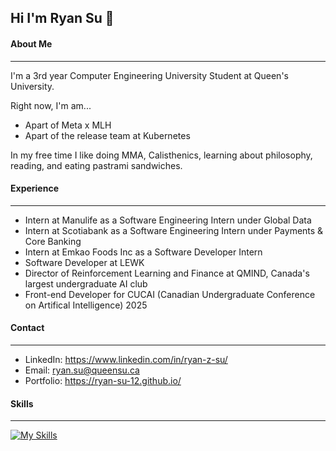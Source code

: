 ## Hi I'm Ryan Su 👋

#### About Me
---
I'm a 3rd year Computer Engineering University Student at Queen's University.

Right now, I'm am...
- Apart of Meta x MLH
- Apart of the release team at Kubernetes



In my free time I like doing MMA, Calisthenics, learning about philosophy, reading, and eating pastrami sandwiches.

#### Experience
---
- Intern at Manulife as a Software Engineering Intern under Global Data
- Intern at Scotiabank as a Software Engineering Intern under Payments & Core Banking
- Intern at Emkao Foods Inc as a Software Developer Intern
- Software Developer at LEWK
- Director of Reinforcement Learning and Finance at QMIND, Canada's largest undergraduate AI club
- Front-end Developer for CUCAI (Canadian Undergraduate Conference on Artifical Intelligence) 2025

#### Contact 
--- 
- LinkedIn:  https://www.linkedin.com/in/ryan-z-su/
- Email:     ryan.su@queensu.ca
- Portfolio: https://ryan-su-12.github.io/

#### Skills
---

[![My Skills](https://skillicons.dev/icons?i=js,html,css,c,java,py,react,nextjs,mongodb,fastapi,aws)](https://skillicons.dev)



<!--
**ryan-su-12/ryan-su-12** is a ✨ _special_ ✨ repository because its `README.md` (this file) appears on your GitHub profile.

Here are some ideas to get you started:

- 🔭 I’m currently working on ...
- 🌱 I’m currently learning ...
- 👯 I’m looking to collaborate on ...
- 🤔 I’m looking for help with ...
- 💬 Ask me about ...
- 📫 How to reach me: ...
- 😄 Pronouns: ...
- ⚡ Fun fact: ...
-->
